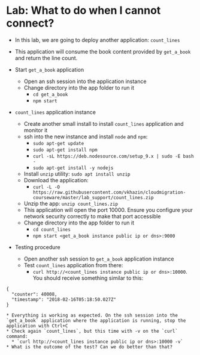# Lab: What to do when I cannot connect?

* In this lab, we are going to deploy another application: `count_lines`
* This application will consume the book content provided by `get_a_book` and return the line count.


* Start `get_a_book` application
  * Open an ssh session into the application instance
  * Change directory into the app folder to run it
    * `cd get_a_book`
    * `npm start`
  
  
* `count_lines` application instance
  * Create another small install to install `count_lines` application and monitor it
  * ssh into the new instance and install `node` and `npm`:
    * `sudo apt-get update`
    * `sudo apt-get install npm`
    * `curl -sL https://deb.nodesource.com/setup_9.x | sudo -E bash -`
    * `sudo apt-get install -y nodejs`
  * Install `unzip` utility: `sudo apt install unzip`
  * Download the application:
    * `curl -L -O https://raw.githubusercontent.com/vkhazin/cloudmigration-courseware/master/lab_support/count_lines.zip`
  * Unzip the app: `unzip count_lines.zip`
  * This application will open the port 10000. Ensure you configure your network security correctly to make that port accessible
  * Change directory into the app folder to run it
    * `cd count_lines`
    * `npm start <get_a_book instance public ip or dns>:9000`
 
 
 * Testing procedure
   * Open another ssh session to `get_a_book` application instance
   * Test `count_lines` application from there:
     * `curl http://<count_lines instance public ip or dns>:10000`. You should receive something similar to this:
```
{
  "counter": 40008,
  "timestamp": "2018-02-16T05:18:50.027Z"
}
``` 
    * Everything is working as expected. On the ssh session into the `get_a_book` application where the application is running, stop the application with Ctrl+C 
    * Check again `count_lines`, but this time with -v on the `curl` command:
      * `curl http://<count_lines instance public ip or dns>:10000 -v`    
    * What is the outcome of the test? Can we do better than that?
